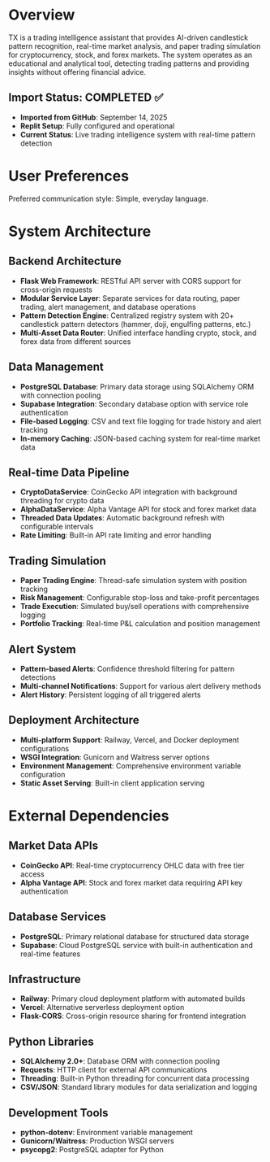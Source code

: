 # Overview

TX is a trading intelligence assistant that provides AI-driven candlestick pattern recognition, real-time market analysis, and paper trading simulation for cryptocurrency, stock, and forex markets. The system operates as an educational and analytical tool, detecting trading patterns and providing insights without offering financial advice.

## Import Status: COMPLETED ✅
- **Imported from GitHub**: September 14, 2025
- **Replit Setup**: Fully configured and operational
- **Current Status**: Live trading intelligence system with real-time pattern detection

# User Preferences

Preferred communication style: Simple, everyday language.

# System Architecture

## Backend Architecture
- **Flask Web Framework**: RESTful API server with CORS support for cross-origin requests
- **Modular Service Layer**: Separate services for data routing, paper trading, alert management, and database operations
- **Pattern Detection Engine**: Centralized registry system with 20+ candlestick pattern detectors (hammer, doji, engulfing patterns, etc.)
- **Multi-Asset Data Router**: Unified interface handling crypto, stock, and forex data from different sources

## Data Management
- **PostgreSQL Database**: Primary data storage using SQLAlchemy ORM with connection pooling
- **Supabase Integration**: Secondary database option with service role authentication
- **File-based Logging**: CSV and text file logging for trade history and alert tracking
- **In-memory Caching**: JSON-based caching system for real-time market data

## Real-time Data Pipeline
- **CryptoDataService**: CoinGecko API integration with background threading for crypto data
- **AlphaDataService**: Alpha Vantage API for stock and forex market data
- **Threaded Data Updates**: Automatic background refresh with configurable intervals
- **Rate Limiting**: Built-in API rate limiting and error handling

## Trading Simulation
- **Paper Trading Engine**: Thread-safe simulation system with position tracking
- **Risk Management**: Configurable stop-loss and take-profit percentages
- **Trade Execution**: Simulated buy/sell operations with comprehensive logging
- **Portfolio Tracking**: Real-time P&L calculation and position management

## Alert System
- **Pattern-based Alerts**: Confidence threshold filtering for pattern detections
- **Multi-channel Notifications**: Support for various alert delivery methods
- **Alert History**: Persistent logging of all triggered alerts

## Deployment Architecture
- **Multi-platform Support**: Railway, Vercel, and Docker deployment configurations
- **WSGI Integration**: Gunicorn and Waitress server options
- **Environment Management**: Comprehensive environment variable configuration
- **Static Asset Serving**: Built-in client application serving

# External Dependencies

## Market Data APIs
- **CoinGecko API**: Real-time cryptocurrency OHLC data with free tier access
- **Alpha Vantage API**: Stock and forex market data requiring API key authentication

## Database Services
- **PostgreSQL**: Primary relational database for structured data storage
- **Supabase**: Cloud PostgreSQL service with built-in authentication and real-time features

## Infrastructure
- **Railway**: Primary cloud deployment platform with automated builds
- **Vercel**: Alternative serverless deployment option
- **Flask-CORS**: Cross-origin resource sharing for frontend integration

## Python Libraries
- **SQLAlchemy 2.0+**: Database ORM with connection pooling
- **Requests**: HTTP client for external API communications
- **Threading**: Built-in Python threading for concurrent data processing
- **CSV/JSON**: Standard library modules for data serialization and logging

## Development Tools
- **python-dotenv**: Environment variable management
- **Gunicorn/Waitress**: Production WSGI servers
- **psycopg2**: PostgreSQL adapter for Python
